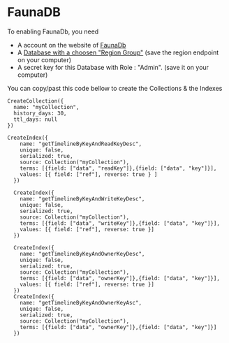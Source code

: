 # FaunaDB

To enabling FaunaDb, you need
 * A account on the website of [FaunaDb](https://dashboard.fauna.com/accounts/login)
 * A [Database with a choosen "Region Group"](https://dashboard.fauna.com/?createDb=true) (save the region endpoint on your computer)
 * A secret key for this Database with Role : "Admin". (save it on your computer)

You can copy/past this code bellow to create the Collections & the Indexes 

```shell
CreateCollection({
  name: "myCollection",
  history_days: 30,
  ttl_days: null
})

CreateIndex({
    name: "getTimelineByKeyAndReadKeyDesc",
    unique: false,
    serialized: true,
    source: Collection("myCollection"),
    terms: [{field: ["data", "readKey"]},{field: ["data", "key"]}],
    values: [{ field: ["ref"], reverse: true } ]
  })
  
  CreateIndex({
    name: "getTimelineByKeyAndWriteKeyDesc",
    unique: false,
    serialized: true,
    source: Collection("myCollection"),
    terms: [{field: ["data", "writeKey"]},{field: ["data", "key"]}],
    values: [{ field: ["ref"], reverse: true }]
  })
  
  CreateIndex({
    name: "getTimelineByKeyAndOwnerKeyDesc",
    unique: false,
    serialized: true,
    source: Collection("myCollection"),
    terms: [{field: ["data", "ownerKey"]},{field: ["data", "key"]}],
    values: [{ field: ["ref"], reverse: true }]
  })
  CreateIndex({
    name: "getTimelineByKeyAndOwnerKeyAsc",
    unique: false,
    serialized: true,
    source: Collection("myCollection"),
    terms: [{field: ["data", "ownerKey"]},{field: ["data", "key"]}]
  })
```